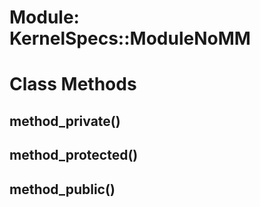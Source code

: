# Module: KernelSpecs::ModuleNoMM
    



# Class Methods
## method_private() [](#method-c-method_private)
## method_protected() [](#method-c-method_protected)
## method_public() [](#method-c-method_public)

